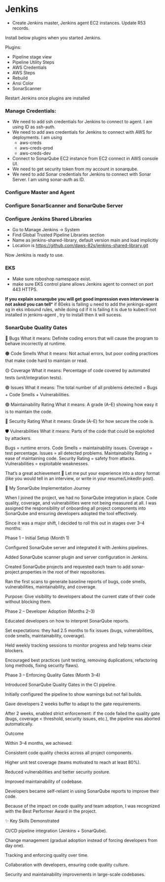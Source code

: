 # Jenkins

* Create Jenkins master, Jenkins agent EC2 instances. Update R53 records.

Install below plugins when you started Jenkins.

Plugins:
* Pipeline stage view
* Pipeline Utility Steps
* AWS Credentials
* AWS Steps
* Rebuild
* Ansi Color
* SonarScanner

Restart Jenkins once plugins are installed

### Manage Credentials:
* We need to add ssh credentials for Jenkins to connect to agent. I am using ID as ssh-auth.
* We need to add aws credentials for Jenkins to connect with AWS for deployments. I am using
    * aws-creds
    * aws-creds-prod
    * aws-creds-dev
* Connect to SonarQube EC2 instance from EC2 connect in AWS console UI.
* We need to get security token from my account in sonarqube.
* We need to add Sonar credentials for Jenkins to connect with Sonar Server. I am using sonar-auth as ID.


### Configure Master and Agent
### Configure SonarScanner and SonarQube Server

### Configure Jenkins Shared Libraries
* Go to Manage Jenkins -> System
* Find Global Trusted Pipeline Libraries section
* Name as jenkins-shared-library, default version main and load implicitly
* Location is https://github.com/daws-82s/jenkins-shared-library.git

Now Jenkins is ready to use.

### EKS
* Make sure roboshop namespace exist.
* make sure EKS control plane allows Jenkins agent to connect on port 443 HTTPS.


****If you explain sonarqube you will get good impression even interviewer is not asked you can tell*****
if 80eks is failing u need to add the jenkings-agent sg in eks inbound rules, while doing cd if it is failing it is due to kubectl not installed in jenkins-agent , try to install then it will sucess.

### SonarQube Quality Gates

🔴 Bugs
What it means:
Definite coding errors that will cause the program to behave incorrectly at runtime.

🟠 Code Smells
What it means:
Not actual errors, but poor coding practices that make code hard to maintain or read.

🟡 Coverage
What it means:
Percentage of code covered by automated tests (unit/integration tests).

🟣 Issues
What it means:
The total number of all problems detected = Bugs + Code Smells + Vulnerabilities.

🟢 Maintainability Rating
What it means:
A grade (A–E) showing how easy it is to maintain the code.

🔐 Security Rating
What it means:
Grade (A–E) for how secure the code is.

🛡️ Vulnerabilities
What it means:
Parts of the code that could be exploited by attackers.

Bugs = runtime errors.
Code Smells = maintainability issues.
Coverage = test percentage.
Issues = all detected problems.
Maintainability Rating = ease of maintaining code.
Security Rating = safety from attacks.
Vulnerabilities = exploitable weaknesses.


That’s a great achievement 👏 Let me put your experience into a story format (like you would tell in an interview, or write in your resume/LinkedIn post).

🚀 My SonarQube Implementation Journey

When I joined the project, we had no SonarQube integration in place. Code quality, coverage, and vulnerabilities were not being measured at all. I was assigned the responsibility of onboarding all project components into SonarQube and ensuring developers adopted the tool effectively.

Since it was a major shift, I decided to roll this out in stages over 3–4 months:

Phase 1 – Initial Setup (Month 1)

Configured SonarQube server and integrated it with Jenkins pipelines.

Added SonarQube scanner plugin and server configuration in Jenkins.

Created SonarQube projects and requested each team to add sonar-project.properties in the root of their repositories.

Ran the first scans to generate baseline reports of bugs, code smells, vulnerabilities, maintainability, and coverage.

Purpose: Give visibility to developers about the current state of their code without blocking them.

Phase 2 – Developer Adoption (Months 2–3)

Educated developers on how to interpret SonarQube reports.

Set expectations: they had 2.5 months to fix issues (bugs, vulnerabilities, code smells, maintainability, coverage).

Held weekly tracking sessions to monitor progress and help teams clear blockers.

Encouraged best practices (unit testing, removing duplications, refactoring long methods, fixing security flaws).

Phase 3 – Enforcing Quality Gates (Month 3–4)

Introduced SonarQube Quality Gates in the CI pipeline.

Initially configured the pipeline to show warnings but not fail builds.

Gave developers 2 weeks buffer to adapt to the gate requirements.

After 2 weeks, enabled strict enforcement: if the code failed the quality gate (bugs, coverage < threshold, security issues, etc.), the pipeline was aborted automatically.

Outcome

Within 3–4 months, we achieved:

Consistent code quality checks across all project components.

Higher unit test coverage (teams motivated to reach at least 80%).

Reduced vulnerabilities and better security posture.

Improved maintainability of codebase.

Developers became self-reliant in using SonarQube reports to improve their code.

Because of the impact on code quality and team adoption, I was recognized with the Best Performer Award in the project.

✨ Key Skills Demonstrated

CI/CD pipeline integration (Jenkins + SonarQube).

Change management (gradual adoption instead of forcing developers from day one).

Tracking and enforcing quality over time.

Collaboration with developers, ensuring code quality culture.

Security and maintainability improvements in large-scale codebases.